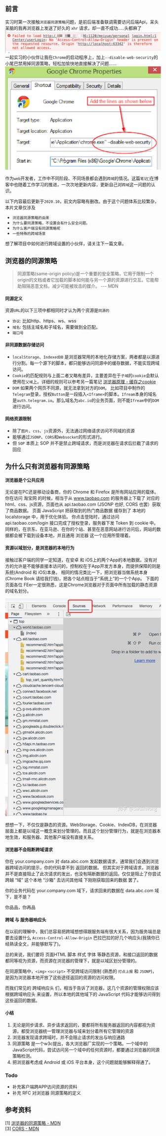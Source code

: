 ## 前言 
实习时第一次接触`浏览器同源策略`问题，是前后端准备联调需要访问后端Api，呆头呆脑的我再浏览器上发送了好久的 `xhr` 请求，却一直不成功.....头都麻了
![](https://raw.githubusercontent.com/HXWfromDJTU/blog/master/blog_assets/cross-origin-error.png)
一起实习的小伙伴让我在`Chrome`的启动程序上，加上`--disable-web-security`的小尾巴禁用掉同源策略，轻松加愉快地直接解决了问题......
![](https://raw.githubusercontent.com/HXWfromDJTU/blog/master/blog_assets/disable-web-security.png)   
 
 作为`web`开发者，工作中不同阶段、不同场景都会遇到`跨域`的情况。这篇`笔记📒`在博客中也随着工作学习的推进，一次次地更新内容，更新自己对`跨域`这一问题的认识。

 以下内容最后更新于`2020.10`，前文内容略有删改。由于这个问题体系比较繁杂，本片文章仅涉及
 * `浏览器同源策略的由来`
 * `为什么要同源策略，不设置会有什么安全问题。`
 * `为什么客户端没有同源策略呢`
 * `一些特殊的跨域场景`

 想了解项目中如何进行跨域设置的小伙伴，请关注下一篇文章。

## 浏览器的同源策略
> 同源策略(same-origin policy)是一个重要的安全策略，它用于限制一个origin的文档或者它加载的脚本如何能与另一个源的资源进行交互。它能帮助阻隔恶意文档，减少可能被攻击的媒介。   --- MDN

#### 同源定义
资源`URL`的以下三项中都相同时才认为两个资源是`同源的`
* `协议`: 比如http、https、ws、wss
* `域名`: 包括主域名和子域名，需要做到全匹配。
* `端口号`   

#### 非同源数据存储访问     
* `localStorage`、`IndexedDB` 是浏览器常用的本地化存储方案，两者都是以源进行分割。每一个源下的脚本，都只能够访问同源中的缓存数据，不能实现跨域访问。 
* `Cookie`的匹配规则与上面二者又略有差异，主要差异在于`子域`的`cookie`会默认使用在`父域`上。详细的规则可以参考另一篇笔记 [浏览器原理 - 缓存之cookie](https://github.com/HXWfromDJTU/blog/issues/22)
* `DOM` 如果两个网页不同源，就无法拿到对方的`DOM`。
  比如项目中制作的`Telegram`登录，授权`Button`是一段插入`<Iframe>`的脚本。`Ifream`本身的域名是`auth.telegram.io`。那么域名为`abc.io`的业务页面，则不能`Ifream`中的`DOM`进行访问。
#### 网络资源限制 
* 除了`图片`、`css`、`js`资源外，无法通过网络请求访问不同域的资源
* 能够通过`JSONP`、`CORS`和`Websocket`的形式进行。
* 但 `SOP` 本质上 SOP 并不是禁止跨域请求，而是浏览器在请求后拦截了请求的回应

## 为什么只有浏览器有同源策略
#### 浏览器是个公共应用
无论是在PC还是移动设备商，你的 Chrome 和 Firefox 是所有网站应用的载体。   
你在访问  淘宝网 的时候，相当于从 www.taobao.com 的服务器上下载了 对应的 html、css、js资源，页面也从 api.taobao.com  (JSONP 也好, CORS 也罢）获取了商品数据。
页面 JavaScript 把获取到的热门商品数据 缓存到了 本地的 localstorage 中，用于优化体验。
你点击登陆时，通过访问 api.taobao.com/login  接口完成了授权登录，服务器下发 Token 到 cookie 中。
同样的，在京东、在亚马逊、在你的个站、甚至在恶意网站进行访问后，网站的数据都会被下载到设备本地，并且通用 浏览器 这一个应用所管理着。
#### 资源以域划分，是浏览器的本地行为
接触过客户端的同学一定知道，在安卓 和 iOS上的两个App的本地数据，没有对方的允许是不能够直接本访问的，控制权在于App开发方本身，而提供保障的则是系统(Android 和 iOS)本身。
相同的情况类比一下，把浏览器当做系统本身(Chrome Book 请给我打钱)，把各个站点相当于“系统上”的一个个App。
下面的页面各位 FEer一定很熟悉，这是Chrome浏览器对于页面中所有加载的静态资源的域名划分。

![Chrome 浏览器静态资源预览](https://raw.githubusercontent.com/HXWfromDJTU/blog/master/blog_assets/chrome_assets.jpg)


想想一下，不仅仅是静态的资源。WebStorage、Cookie、IndexDB，在浏览器层面上都是以域这一概念来划分管理的。而且这个划分管理行为，就是在浏览器本地生效，和服务器、其他客户端没有直接关系。

#### 浏览器不会阻断跨域请求
你在 your.company.com 对 data.abc.com 发起数据请求，通常我们会遇到浏览器跨域访问的提示，你的代码拿不到 返回的数据。
但其实对于跨域请求，浏览器并不是直接阻止了此次请求的发出，也没有隔断数据的返回。仅仅是阻止了你尝试跨越 “域” 这个本地 “沙箱” 去访问其他域 下刚刚获取回来的数据 罢了。

你的业务代码在 your.company.com 域下，请求回来的数据在 data.abc.com 域下，是不是？    

你品品，你再品 

#### 跨域 与 服务器响应头
在以前的理解中，我们总容易把跨域想想得跟服务端有很大关系，因为服务端总是要去设置什么 `Access-Control-Allow-Origin`  巴拉巴拉的好几个响应头(我猜你已经熟读全文，并能够默写了)。

总的来说，我们要将 页面HTML 脚本 样式 字体 等静态资源，和接口返回的数据都同等视为资源，而资源在浏览器的管理下，就是以域区划分管理的。

在同源策略中，`<img>` `<script>` 不受跨域访问限制 (熟悉的 `打点上报` 和 `JSONP`)，是因为浏览器本地开放了这些途径返回的资源的访问权限。

而我们常见的 跨域响应头 们，相当于告诉了浏览器，这几个资源的管理权限应该 根据跨域响应头 来设置，所以本地的其他域下的 JavaScript 代码才能够访问得到这些返回的数据。

#### 小结
1. 无论是同步请求、异步请求返回的，要都将所有服务器返回的内容都视为资源，都受浏览器统一管理浏览器与域来划分着所有它管理的资源
2. 浏览器发现请求跨域时，并不会阻止请求的发出与响应通路
3. 同源策略 是一个w3c提出，各大浏览器厂实现的一个策略。一个域中的JavaScript代码，尝试访问另一个域中的任何资源时，都要通过浏览器的同源策略检测。
4. 把浏览器考虑成 Android 或 iOS 平台本身，这个问题就能够解释得通了。

### Todo
* 补充客户端跨APP访问资源的资料
* 补充 RFC 对浏览器 同源策略的定义

## 参考资料
[1] [浏览器的同源策略 - MDN](https://developer.mozilla.org/zh-CN/docs/Web/Security/Same-origin_policy)     
[3] [CORS - MDN](https://developer.mozilla.org/zh-CN/docs/Web/HTTP/Access_control_CORS)